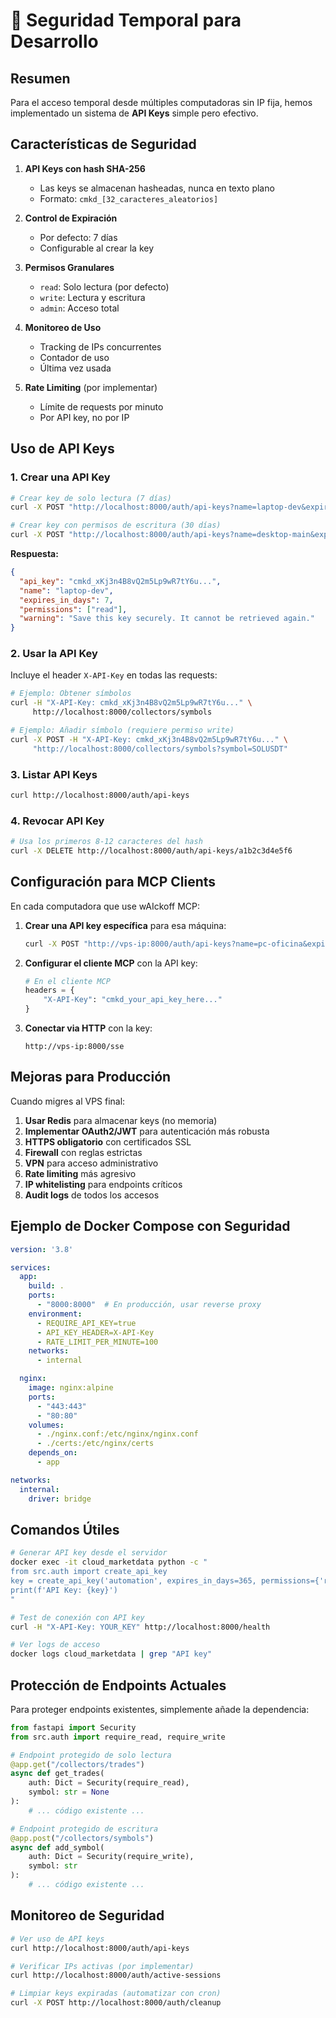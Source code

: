 # 🔐 Seguridad Temporal para Desarrollo

## Resumen

Para el acceso temporal desde múltiples computadoras sin IP fija, hemos implementado un sistema de **API Keys** simple pero efectivo.

## Características de Seguridad

1. **API Keys con hash SHA-256**
   - Las keys se almacenan hasheadas, nunca en texto plano
   - Formato: `cmkd_[32_caracteres_aleatorios]`

2. **Control de Expiración**
   - Por defecto: 7 días
   - Configurable al crear la key

3. **Permisos Granulares**
   - `read`: Solo lectura (por defecto)
   - `write`: Lectura y escritura
   - `admin`: Acceso total

4. **Monitoreo de Uso**
   - Tracking de IPs concurrentes
   - Contador de uso
   - Última vez usada

5. **Rate Limiting** (por implementar)
   - Límite de requests por minuto
   - Por API key, no por IP

## Uso de API Keys

### 1. Crear una API Key

```bash
# Crear key de solo lectura (7 días)
curl -X POST "http://localhost:8000/auth/api-keys?name=laptop-dev&expires_in_days=7&permissions=read"

# Crear key con permisos de escritura (30 días)
curl -X POST "http://localhost:8000/auth/api-keys?name=desktop-main&expires_in_days=30&permissions=read,write"
```

**Respuesta:**
```json
{
  "api_key": "cmkd_xKj3n4B8vQ2m5Lp9wR7tY6u...",
  "name": "laptop-dev",
  "expires_in_days": 7,
  "permissions": ["read"],
  "warning": "Save this key securely. It cannot be retrieved again."
}
```

### 2. Usar la API Key

Incluye el header `X-API-Key` en todas las requests:

```bash
# Ejemplo: Obtener símbolos
curl -H "X-API-Key: cmkd_xKj3n4B8vQ2m5Lp9wR7tY6u..." \
     http://localhost:8000/collectors/symbols

# Ejemplo: Añadir símbolo (requiere permiso write)
curl -X POST -H "X-API-Key: cmkd_xKj3n4B8vQ2m5Lp9wR7tY6u..." \
     "http://localhost:8000/collectors/symbols?symbol=SOLUSDT"
```

### 3. Listar API Keys

```bash
curl http://localhost:8000/auth/api-keys
```

### 4. Revocar API Key

```bash
# Usa los primeros 8-12 caracteres del hash
curl -X DELETE http://localhost:8000/auth/api-keys/a1b2c3d4e5f6
```

## Configuración para MCP Clients

En cada computadora que use wAIckoff MCP:

1. **Crear una API key específica** para esa máquina:
   ```bash
   curl -X POST "http://vps-ip:8000/auth/api-keys?name=pc-oficina&expires_in_days=30"
   ```

2. **Configurar el cliente MCP** con la API key:
   ```python
   # En el cliente MCP
   headers = {
       "X-API-Key": "cmkd_your_api_key_here..."
   }
   ```

3. **Conectar via HTTP** con la key:
   ```
   http://vps-ip:8000/sse
   ```

## Mejoras para Producción

Cuando migres al VPS final:

1. **Usar Redis** para almacenar keys (no memoria)
2. **Implementar OAuth2/JWT** para autenticación más robusta
3. **HTTPS obligatorio** con certificados SSL
4. **Firewall** con reglas estrictas
5. **VPN** para acceso administrativo
6. **Rate limiting** más agresivo
7. **IP whitelisting** para endpoints críticos
8. **Audit logs** de todos los accesos

## Ejemplo de Docker Compose con Seguridad

```yaml
version: '3.8'

services:
  app:
    build: .
    ports:
      - "8000:8000"  # En producción, usar reverse proxy
    environment:
      - REQUIRE_API_KEY=true
      - API_KEY_HEADER=X-API-Key
      - RATE_LIMIT_PER_MINUTE=100
    networks:
      - internal

  nginx:
    image: nginx:alpine
    ports:
      - "443:443"
      - "80:80"
    volumes:
      - ./nginx.conf:/etc/nginx/nginx.conf
      - ./certs:/etc/nginx/certs
    depends_on:
      - app

networks:
  internal:
    driver: bridge
```

## Comandos Útiles

```bash
# Generar API key desde el servidor
docker exec -it cloud_marketdata python -c "
from src.auth import create_api_key
key = create_api_key('automation', expires_in_days=365, permissions={'read', 'write'})
print(f'API Key: {key}')
"

# Test de conexión con API key
curl -H "X-API-Key: YOUR_KEY" http://localhost:8000/health

# Ver logs de acceso
docker logs cloud_marketdata | grep "API key"
```

## Protección de Endpoints Actuales

Para proteger endpoints existentes, simplemente añade la dependencia:

```python
from fastapi import Security
from src.auth import require_read, require_write

# Endpoint protegido de solo lectura
@app.get("/collectors/trades")
async def get_trades(
    auth: Dict = Security(require_read),
    symbol: str = None
):
    # ... código existente ...

# Endpoint protegido de escritura
@app.post("/collectors/symbols")
async def add_symbol(
    auth: Dict = Security(require_write),
    symbol: str
):
    # ... código existente ...
```

## Monitoreo de Seguridad

```bash
# Ver uso de API keys
curl http://localhost:8000/auth/api-keys

# Verificar IPs activas (por implementar)
curl http://localhost:8000/auth/active-sessions

# Limpiar keys expiradas (automatizar con cron)
curl -X POST http://localhost:8000/auth/cleanup
```
